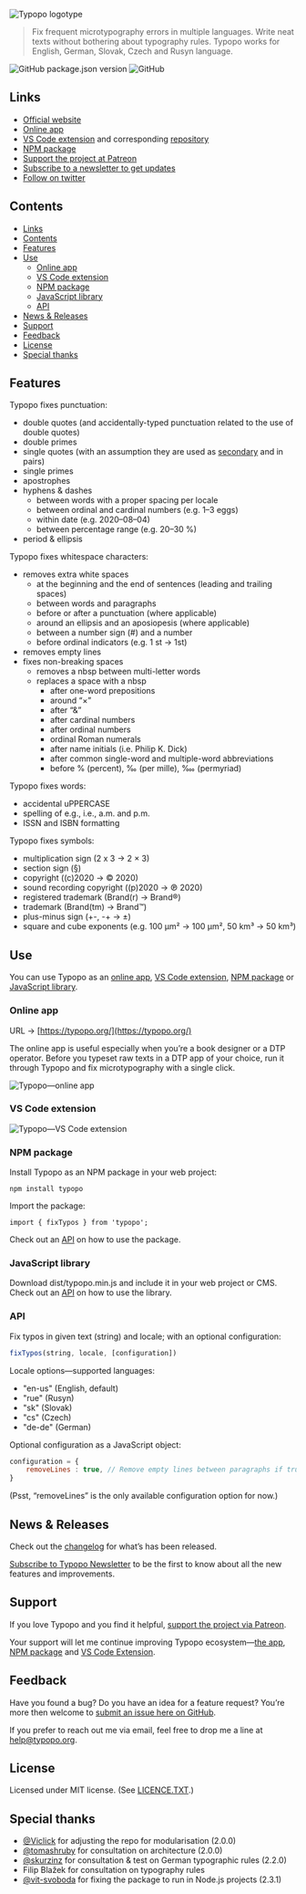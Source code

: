 ![Typopo logotype](assets/typopo--logotype--2020.svg "Typopo logotype")


> Fix frequent microtypography errors in multiple languages. Write neat texts without bothering about typography rules. Typopo works for English, German, Slovak, Czech and Rusyn language.

![GitHub package.json version](https://img.shields.io/github/package-json/v/surfinzap/typopo?color=7b00cb&style=flat-square)
![GitHub](https://img.shields.io/github/license/surfinzap/typopo?color=7b00cb&style=flat-square)

## Links
- [Official website](https://typopo.org)
- [Online app](https://typopo.org)
- [VS Code extension](https://marketplace.visualstudio.com/items?itemName=brano.typopo-vscode) and corresponding [repository](https://github.com/surfinzap/typopo-vscode)
- [NPM package](https://www.npmjs.com/package/typopo)
- [Support the project at Patreon](https://www.patreon.com/branosandala)
- [Subscribe to a newsletter to get updates](https://buttondown.email/Typopo)
- [Follow on twitter](https://twitter.com/typopo_app)

## Contents
- [Links](#links)
- [Contents](#contents)
- [Features](#features)
- [Use](#use)
	- [Online app](#online-app)
	- [VS Code extension](#vs-code-extension)
	- [NPM package](#npm-package)
	- [JavaScript library](#javascript-library)
	- [API](#api)
- [News & Releases](#news-releases)
- [Support](#support)
- [Feedback](#feedback)
- [License](#license)
- [Special thanks](#special-thanks)

## Features
Typopo fixes punctuation:
- double quotes (and accidentally-typed punctuation related to the use of double quotes)
- double primes
- single quotes (with an assumption they are used as [secondary](https://en.wikipedia.org/wiki/Quotation_mark#Summary_table_for_various_languages) and in pairs)
- single primes
- apostrophes
- hyphens & dashes
	- between words with a proper spacing per locale 
	- between ordinal and cardinal numbers (e.g. 1–3 eggs)
	- within date (e.g. 2020–08–04)
	- between percentage range (e.g. 20–30 %)
- period & ellipsis

Typopo fixes whitespace characters:
- removes extra white spaces
	- at the beginning and the end of sentences (leading and trailing spaces)
	- between words and paragraphs
	- before or after a punctuation (where applicable)
	- around an ellipsis and an aposiopesis (where applicable)
	- between a number sign (#) and a number
	- before ordinal indicators (e.g. 1 st → 1st)
- removes empty lines
- fixes non-breaking spaces
	- removes a nbsp between multi-letter words
	- replaces a space with a nbsp
		- after one-word prepositions
		- around “×”
		- after “&”
		- after cardinal numbers
		- after ordinal numbers
		- ordinal Roman numerals
		- after name initials (i.e. Philip K. Dick)
		- after common single-word and multiple-word abbreviations
		- before % (percent), ‰ (per mille), ‱ (permyriad)

Typopo fixes words:
- accidental uPPERCASE
- spelling of e.g., i.e., a.m. and p.m.
- ISSN and ISBN formatting

Typopo fixes symbols:
- multiplication sign (2 x 3 → 2 × 3)
- section sign (§)
- copyright ((c)2020 → © 2020)
- sound recording copyright ((p)2020 → ℗ 2020)
- registered trademark (Brand(r) → Brand®)
- trademark (Brand(tm) → Brand™)
- plus-minus sign (+-, -+ → ±)
- square and cube exponents (e.g. 100 µm² → 100 µm², 50 km³ → 50 km³)

## Use

You can use Typopo as an [online app](#online-app), [VS Code extension](#vs-code-extension), [NPM package](#npm-package) or [JavaScript library](#javascript-library).



### Online app
URL → [https://typopo.org/](https://typopo.org/)

The online app is useful especially when you’re a book designer or a DTP operator. Before you typeset raw texts in a DTP app of your choice, run it through Typopo and fix microtypography with a single click.

![Typopo—online app](assets/typopo--screenshot--20-09.png "Typopo—online app")



### VS Code extension
![Typopo—VS Code extension](assets/typopo--vs-code-animation.gif "VS code extension")


### NPM package
Install Typopo as an NPM package in your web project:
```
npm install typopo
```

Import the package:
```
import { fixTypos } from 'typopo';
```

Check out an [API](#api) on how to use the package.


### JavaScript library
Download dist/typopo.min.js and include it in your web project or CMS. Check out an [API](#api) on how to use the library.



### API
Fix typos in given text (string) and locale; with an optional configuration:
```javascript
fixTypos(string, locale, [configuration])
```

Locale options—supported languages:
- "en-us" (English, default)
- "rue" (Rusyn)
- "sk" (Slovak)
- "cs" (Czech)
- "de-de" (German)

Optional configuration as a JavaScript object:
```javascript
configuration = {
	removeLines : true, // Remove empty lines between paragraphs if true
}
```
(Psst, “removeLines” is the only available configuration option for now.)





## News & Releases
Check out the [changelog](CHANGELOG.md) for what’s has been released.

[Subscribe to Typopo Newsletter](https://buttondown.email/Typopo) to be the first to know about all the new features and improvements.



## Support
If you love Typopo and you find it helpful, [support the project via Patreon](https://www.patreon.com/branosandala).

Your support will let me continue improving Typopo ecosystem—[the app](https://typopo.org), [NPM package](https://www.npmjs.com/package/typopo) and [VS Code Extension](https://marketplace.visualstudio.com/items?itemName=brano.typopo-vscode).


## Feedback
Have you found a bug? Do you have an idea for a feature request? You’re more then welcome to [submit an issue here on GitHub](https://github.com/surfinzap/typopo/issues/new/choose).

If you prefer to reach out me via email, feel free to drop me a line at <help@typopo.org>.


## License
Licensed under MIT license. (See [LICENCE.TXT](//github.com/surfinzap/typopo/blob/master/LICENSE.txt).)


## Special thanks
- [@Viclick](https://github.com/vilemj-Viclick) for adjusting the repo for modularisation (2.0.0)
- [@tomashruby](https://github.com/tomashruby) for consultation on architecture (2.0.0)
- [@skurzinz](https://github.com/skurzinz) for consultation & test on German typographic rules (2.2.0)
- Filip Blažek for consultation on typography rules
- [@vit-svoboda](https://github.com/vit-svoboda) for fixing the package to run in Node.js projects (2.3.1)
